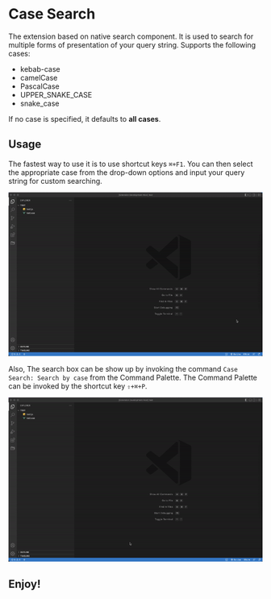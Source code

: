 # Case Search

The extension based on native search component. It is used to search for multiple forms of presentation of your query string. Supports the following cases:

* kebab-case
* camelCase
* PascalCase
* UPPER_SNAKE_CASE
* snake_case

If no case is specified, it defaults to **all cases**.

## Usage

The fastest way to use it is to use shortcut keys `⌘+F1`. You can then select the appropriate case from the drop-down options and input your query string for custom searching.

![screenshot1](resources/screenshot1.gif)

Also, The search box can be show up by invoking the command `Case Search: Search by case` from the Command Palette. The Command Palette can be invoked by the shortcut key `⇧+⌘+P`.

![screenshot2](resources/screenshot2.gif)

## **Enjoy!**
